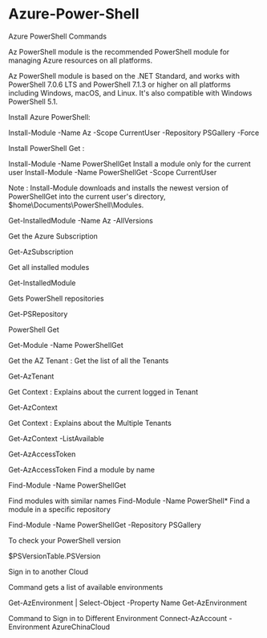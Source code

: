 # Azure-Power-Shell

Azure PowerShell Commands

Az PowerShell module is the recommended PowerShell module for managing Azure resources on all platforms.

Az PowerShell module is based on the .NET Standard, and works with PowerShell 7.0.6 LTS and PowerShell 7.1.3 or higher on all platforms including Windows, macOS, and Linux. It's also compatible with Windows PowerShell 5.1.

Install Azure PowerShell:

Install-Module -Name Az -Scope CurrentUser -Repository PSGallery -Force

Install PowerShell Get :

Install-Module -Name PowerShellGet
Install a module only for the current user
Install-Module -Name PowerShellGet -Scope CurrentUser

Note : Install-Module downloads and installs the newest version of PowerShellGet into the current user's directory, $home\Documents\PowerShell\Modules.

Get-InstalledModule -Name Az -AllVersions

Get the Azure Subscription

Get-AzSubscription

Get all installed modules

Get-InstalledModule



Gets PowerShell repositories

Get-PSRepository

PowerShell Get

Get-Module -Name PowerShellGet


Get the AZ Tenant : Get the list of all the Tenants

Get-AzTenant

Get Context  : Explains about the current logged in Tenant

Get-AzContext

Get Context  : Explains about the Multiple Tenants

Get-AzContext -ListAvailable

Get-AzAccessToken

Get-AzAccessToken
Find a module by name

Find-Module -Name PowerShellGet

Find modules with similar names
Find-Module -Name PowerShell*
Find a module in a specific repository

Find-Module -Name PowerShellGet -Repository PSGallery




To check your PowerShell version

$PSVersionTable.PSVersion

Sign in to another Cloud

Command gets a list of available environments

Get-AzEnvironment | Select-Object -Property Name
Get-AzEnvironment

Command to Sign in to Different Environment
Connect-AzAccount -Environment AzureChinaCloud
